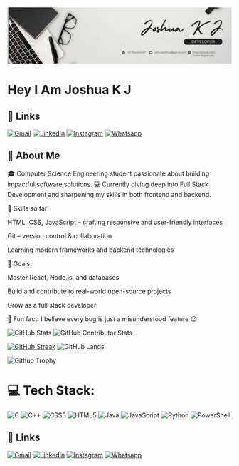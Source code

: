 <img src="images/Grey and Black Simple Marketing LinkedIn Banner.png">
<H1>Hey I Am Joshua K J</h1>

## 🔗 Links

[![Gmail](https://img.shields.io/badge/Gmail-%23FF4500.svg?logo=Gmail&logoColor=white)](mailto:joshuakjofficial@gmail.com)  [![LinkedIn](https://img.shields.io/badge/LinkedIn-%230077B5.svg?logo=linkedin&logoColor=white)](https://www.linkedin.com/in/joshua-k-j-604164300/) [![Instagram](https://img.shields.io/badge/Instagram-%23E4405F.svg?logo=Instagram&logoColor=white)](https://www.instagram.com/tra.ash._/)  [![Whatsapp](https://img.shields.io/badge/-WhatsApp-green?logo=WhatsApp&logoColor=white)](https://wa.me/+919544542337) 

## 🚀 About Me

🎓 Computer Science Engineering student passionate about building impactful software solutions.
💻 Currently diving deep into Full Stack Development and sharpening my skills in both frontend and backend.

🌱 Skills so far:

HTML, CSS, JavaScript – crafting responsive and user-friendly interfaces

Git – version control & collaboration

Learning modern frameworks and backend technologies

🚀 Goals:

Master React, Node.js, and databases

Build and contribute to real-world open-source projects

Grow as a full stack developer

📌 Fun fact: I believe every bug is just a misunderstood feature 😉


![GitHub Stats](https://github-readme-stats.vercel.app/api?username=codewithjoshuakj&show_icons=true&theme=radical)
![GitHub Contributor Stats](https://github-contributor-stats.vercel.app/api?username=codewithjoshuakj&limit=5&theme=dark&combine_all_yearly_contributions=true)

[![GitHub Streak](https://github-readme-streak-stats.herokuapp.com?user=codewithjoshuakj&theme=blueberry&date_format=M%20j%5B%2C%20Y%5D)](https://git.io/streak-stats)
![GitHub Langs](https://github-readme-stats.vercel.app/api/top-langs/?username=codewithjoshuakj&layout=compact&theme=blue-green)

![Github Trophy](https://github-profile-trophy.vercel.app/?username=codewithjoshuakj&theme=discord)




# 💻 Tech Stack:
![C](https://img.shields.io/badge/c-%2300599C.svg?style=for-the-badge&logo=c&logoColor=white) ![C++](https://img.shields.io/badge/c++-%2300599C.svg?style=for-the-badge&logo=c%2B%2B&logoColor=white) ![CSS3](https://img.shields.io/badge/css3-%231572B6.svg?style=for-the-badge&logo=css3&logoColor=white) ![HTML5](https://img.shields.io/badge/html5-%23E34F26.svg?style=for-the-badge&logo=html5&logoColor=white) ![Java](https://img.shields.io/badge/java-%23ED8B00.svg?style=for-the-badge&logo=openjdk&logoColor=white) ![JavaScript](https://img.shields.io/badge/javascript-%23323330.svg?style=for-the-badge&logo=javascript&logoColor=%23F7DF1E) ![Python](https://img.shields.io/badge/python-3670A0?style=for-the-badge&logo=python&logoColor=ffdd54) ![PowerShell](https://img.shields.io/badge/PowerShell-%235391FE.svg?style=for-the-badge&logo=powershell&logoColor=white)


<!-- Proudly created with GPRM ( https://gprm.itsvg.in ) -->

## 🔗 Links

[![Gmail](https://img.shields.io/badge/Gmail-%23FF4500.svg?logo=Gmail&logoColor=white)](mailto:joshuakjofficial@gmail.com)  [![LinkedIn](https://img.shields.io/badge/LinkedIn-%230077B5.svg?logo=linkedin&logoColor=white)](https://www.linkedin.com/in/joshua-k-j-604164300/) [![Instagram](https://img.shields.io/badge/Instagram-%23E4405F.svg?logo=Instagram&logoColor=white)](https://www.instagram.com/tra.ash._/)  [![Whatsapp](https://img.shields.io/badge/-WhatsApp-green?logo=WhatsApp&logoColor=white)](https://wa.me/+919544542337) 
